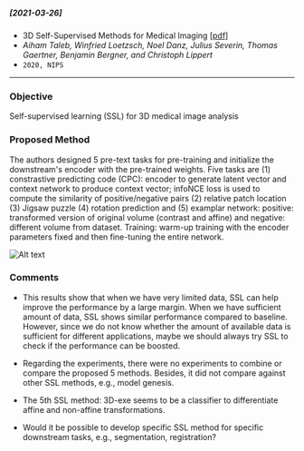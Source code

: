 ##### [2021-03-26]
- 3D Self-Supervised Methods for Medical Imaging [[pdf]](https://arxiv.org/pdf/2006.03829.pdf) 
- *Aiham Taleb, Winfried Loetzsch, Noel Danz, Julius Severin, Thomas Gaertner, Benjamin Bergner, and Christoph Lippert*
- `2020, NIPS`

****

### Objective
Self-supervised learning (SSL) for 3D medical image analysis

### Proposed Method
The authors designed 5 pre-text tasks for pre-training and initialize the downstream's encoder with the pre-trained weights.
Five tasks are (1) constrastive predicting code (CPC): encoder to generate latent vector and context network to produce context vector; infoNCE loss is used to compute the similarity of positive/negative pairs (2) relative patch location (3) Jigsaw puzzle (4) rotation prediction and (5) examplar network: positive: transformed version of original volume (contrast and affine) and negative: different volume from dataset. Training: warm-up training with the encoder parameters fixed and then fine-tuning the entire network.

![Alt text](https://d3i71xaburhd42.cloudfront.net/11bdffb5d46e8510626384db9ae7420f4a88d981/4-Figure1-1.png)

### Comments
- This results show that when we have very limited data, SSL can help improve the performance by a large margin. When we have sufficient amount of data, SSL shows similar performance compared to baseline. However, since we do not know whether the amount of available data is sufficient for different applications, maybe we should always try SSL to check if the performance can be boosted.

- Regarding the experiments, there were no experiments to combine or compare the proposed 5 methods. Besides, it did not compare against other SSL methods, e.g., model genesis.

- The 5th SSL method: 3D-exe seems to be a classifier to differentiate affine and non-affine transformations.

- Would it be possible to develop specific SSL method for specific downstream tasks, e.g., segmentation, registration?
